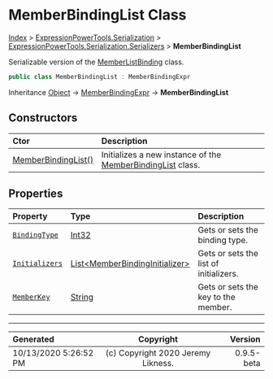 ﻿# MemberBindingList Class

[Index](../index.md) > [ExpressionPowerTools.Serialization](ExpressionPowerTools.Serialization.a.md) > [ExpressionPowerTools.Serialization.Serializers](ExpressionPowerTools.Serialization.Serializers.n.md) > **MemberBindingList**

Serializable version of the [MemberListBinding](https://docs.microsoft.com/dotnet/api/system.linq.expressions.memberlistbinding) class.

```csharp
public class MemberBindingList : MemberBindingExpr
```

Inheritance [Object](https://docs.microsoft.com/dotnet/api/system.object) → [MemberBindingExpr](ExpressionPowerTools.Serialization.Serializers.MemberBindingExpr.cs.md) → **MemberBindingList**

## Constructors

| Ctor | Description |
| :-- | :-- |
| [MemberBindingList()](ExpressionPowerTools.Serialization.Serializers.MemberBindingList.ctor.md#memberbindinglist) | Initializes a new instance of the [MemberBindingList](ExpressionPowerTools.Serialization.Serializers.MemberBindingList.cs.md) class. |
## Properties

| Property | Type | Description |
| :-- | :-- | :-- |
| [`BindingType`](ExpressionPowerTools.Serialization.Serializers.MemberBindingList.BindingType.prop.md) | [Int32](https://docs.microsoft.com/dotnet/api/system.int32) | Gets or sets the binding type. |
| [`Initializers`](ExpressionPowerTools.Serialization.Serializers.MemberBindingList.Initializers.prop.md) | [List&lt;MemberBindingInitializer>](https://docs.microsoft.com/dotnet/api/system.collections.generic.list-1) | Gets or sets the list of initializers. |
| [`MemberKey`](ExpressionPowerTools.Serialization.Serializers.MemberBindingList.MemberKey.prop.md) | [String](https://docs.microsoft.com/dotnet/api/system.string) | Gets or sets the key to the member. |


---

| Generated | Copyright | Version |
| :-- | :-: | --: |
| 10/13/2020 5:26:52 PM | (c) Copyright 2020 Jeremy Likness. | 0.9.5-beta |
